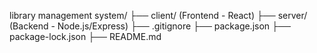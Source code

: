library management system/
├── client/ (Frontend - React)
├── server/ (Backend - Node.js/Express)
├── .gitignore
├── package.json
├── package-lock.json
├── README.md

